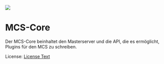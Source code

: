 ![](https://david-dm.org/MinecraftCloudSystem/MCS-Core.svg)
# MCS-Core
Der MCS-Core beinhaltet den Masterserver und die API, die es ermöglicht, Plugins für den MCS zu schreiben.

License: [License Text](https://github.com/MinecraftCloudSystem/MCS-Core/blob/master/LICENSE.md)
